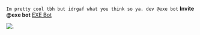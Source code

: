                                                        
```Im pretty cool tbh but idrgaf what you think so ya. dev @exe bot``` 
**Invite @exe bot**
[EXE Bot](https://discord.ly/regret)

![.](https://github-readme-stats.vercel.app/api?username=percentt&show_icons=true&hide=contribs,prs&cache_seconds=86400&theme=shadow_blue)
